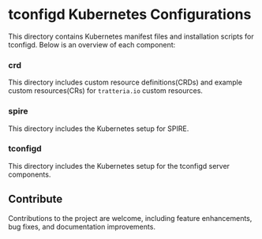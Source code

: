 # tconfigd Kubernetes Configurations
This directory contains Kubernetes manifest files and installation scripts for tconfigd. Below is an overview of each component:

### crd
This directory includes custom resource definitions(CRDs) and example custom resources(CRs) for `tratteria.io` custom resources.

### spire
This directory includes the Kubernetes setup for SPIRE.

### tconfigd
This directory includes the Kubernetes setup for the tconfigd server components.

## Contribute
Contributions to the project are welcome, including feature enhancements, bug fixes, and documentation improvements.
